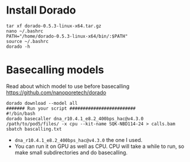 # Install Dorado
```
tar xf dorado-0.5.3-linux-x64.tar.gz
nano ~/.bashrc
PATH="/home/dorado-0.5.3-linux-x64/bin/:$PATH"
source ~/.bashrc
dorado -h
```
# Basecalling models
Read about which model to use before basecalling
https://github.com/nanoporetech/dorado
```
dorado download --model all
####### Run your script #########################
#!/bin/bash
dorado basecaller dna_r10.4.1_e8.2_400bps_hac@v4.3.0 /path/to/pod5/files/ -x cpu --kit-name SQK-NBD114-24 > calls.bam
sbatch bascalling.txt
```
- `dna_r10.4.1_e8.2_400bps_hac@v4.3.0` the one I used.
- You can run it on GPU as well as CPU. CPU will take a while to run, so make small subdirectories and do basecalling.


